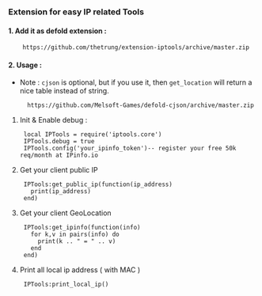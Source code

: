 ### Extension for easy IP related Tools

#### 1. Add it as defold extension : 

        https://github.com/thetrung/extension-iptools/archive/master.zip
    
    
#### 2. Usage :

* Note : `cjson` is optional, but if you use it, then `get_location` will return a nice table instead of string.

        https://github.com/Melsoft-Games/defold-cjson/archive/master.zip

1. Init & Enable debug :

        local IPTools = require('iptools.core')
        IPTools.debug = true
        IPTools.config('your_ipinfo_token')-- register your free 50k req/month at IPinfo.io


2. Get your client public IP

        IPTools:get_public_ip(function(ip_address)
          print(ip_address)
        end)
  
  
3. Get your client GeoLocation 

        IPTools:get_ipinfo(function(info)
          for k,v in pairs(info) do 
            print(k .. " = " .. v)
          end
        end)

4. Print all local ip address ( with MAC )

        IPTools:print_local_ip()
